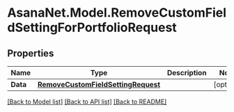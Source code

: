 # AsanaNet.Model.RemoveCustomFieldSettingForPortfolioRequest

## Properties

Name | Type | Description | Notes
------------ | ------------- | ------------- | -------------
**Data** | [**RemoveCustomFieldSettingRequest**](RemoveCustomFieldSettingRequest.md) |  | [optional] 

[[Back to Model list]](../README.md#documentation-for-models) [[Back to API list]](../README.md#documentation-for-api-endpoints) [[Back to README]](../README.md)

